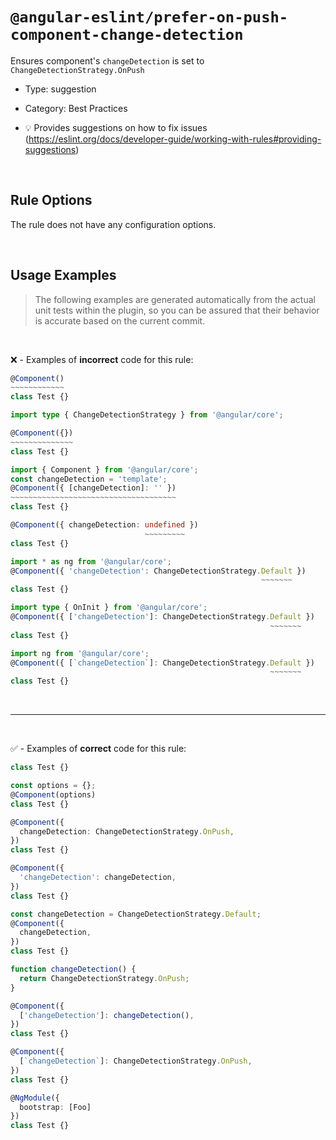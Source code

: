 <!--

  DO NOT EDIT.

  This markdown file was autogenerated using a mixture of the following files as the source of truth for its data:
  - ../../src/rules/prefer-on-push-component-change-detection.ts
  - ../../tests/rules/prefer-on-push-component-change-detection/cases.ts

  In order to update this file, it is therefore those files which need to be updated, as well as potentially the generator script:
  - ../../../../tools/scripts/generate-rule-docs.ts

-->

# `@angular-eslint/prefer-on-push-component-change-detection`

Ensures component's `changeDetection` is set to `ChangeDetectionStrategy.OnPush`

- Type: suggestion
- Category: Best Practices

- 💡 Provides suggestions on how to fix issues (https://eslint.org/docs/developer-guide/working-with-rules#providing-suggestions)

<br>

## Rule Options

The rule does not have any configuration options.

<br>

## Usage Examples

> The following examples are generated automatically from the actual unit tests within the plugin, so you can be assured that their behavior is accurate based on the current commit.

<br>

❌ - Examples of **incorrect** code for this rule:

```ts
@Component()
~~~~~~~~~~~~
class Test {}
```

```ts
import type { ChangeDetectionStrategy } from '@angular/core';

@Component({})
~~~~~~~~~~~~~~
class Test {}
```

```ts
import { Component } from '@angular/core';
const changeDetection = 'template';
@Component({ [changeDetection]: '' })
~~~~~~~~~~~~~~~~~~~~~~~~~~~~~~~~~~~~~
class Test {}
```

```ts
@Component({ changeDetection: undefined })
                              ~~~~~~~~~
class Test {}
```

```ts
import * as ng from '@angular/core';
@Component({ 'changeDetection': ChangeDetectionStrategy.Default })
                                                        ~~~~~~~
class Test {}
```

```ts
import type { OnInit } from '@angular/core';
@Component({ ['changeDetection']: ChangeDetectionStrategy.Default })
                                                          ~~~~~~~
class Test {}
```

```ts
import ng from '@angular/core';
@Component({ [`changeDetection`]: ChangeDetectionStrategy.Default })
                                                          ~~~~~~~
class Test {}
```

<br>

---

<br>

✅ - Examples of **correct** code for this rule:

```ts
class Test {}
```

```ts
const options = {};
@Component(options)
class Test {}
```

```ts
@Component({
  changeDetection: ChangeDetectionStrategy.OnPush,
})
class Test {}
```

```ts
@Component({
  'changeDetection': changeDetection,
})
class Test {}
```

```ts
const changeDetection = ChangeDetectionStrategy.Default;
@Component({
  changeDetection,
})
class Test {}
```

```ts
function changeDetection() {
  return ChangeDetectionStrategy.OnPush;
}

@Component({
  ['changeDetection']: changeDetection(),
})
class Test {}
```

```ts
@Component({
  [`changeDetection`]: ChangeDetectionStrategy.OnPush,
})
class Test {}
```

```ts
@NgModule({
  bootstrap: [Foo]
})
class Test {}
```

